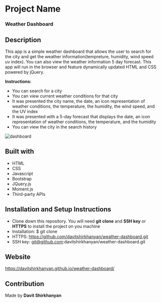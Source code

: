 # Project Name
### Weather Dashboard

## Description
This app is a simple weather dashboard that allows the user to search for the city and get the weather information(tempreture, humidity, wind speed uv index). You can also view the weather information 5 day forecast. This app will run in the browser and feature dynamically updated HTML and CSS powered by jQuery.

**Instructions:**
* You can search for a city
* You can view current weather conditions for that city
* It was presented the city name, the date, an icon representation of weather conditions, the temperature, the humidity, the wind speed, and the UV index
* It was presented with a 5-day forecast that displays the date, an icon representation of weather conditions, the temperature, and the humidity
* You can view the city in the search history

![dashboard](https://user-images.githubusercontent.com/74809116/106070638-ae096680-60b9-11eb-8973-4f9deb9350b9.PNG)

## Built with
* HTML
* CSS
* Javascript
* Bootstrap
* JQuery.js
* Moment.js
* Third-party APIs

## Installation and Setup Instructions
* Clone down this repository. You will need **git clone** and **SSH key** or **HTTPS** to install the project on you machine
* Installation: $ git clone 
* HTTPS: https://github.com/davitshirkhanyan/weather-dashboard.git
* SSH key: git@github.com:davitshirkhanyan/weather-dashboard.git

## Website
https://davitshirkhanyan.github.io/weather-dashboard/

## Contribution
Made by **Davit Shirkhanyan**


